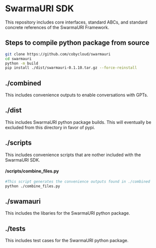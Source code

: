# SwarmaURI SDK
This repository includes core interfaces, standard ABCs, and standard concrete references of the SwarmaURI Framework.

## Steps to compile python package from source
```bash
git clone https://github.com/cobycloud/swarmauri
cd swarmauri
python -m build
pip install ./dist/swarmauri-0.1.10.tar.gz --force-reinstall
```
## ./combined
This includes convenience outputs to enable conversations with GPTs.

## ./dist
This includes SwarmaURI python package builds. This will eventually be excluded from this directory in favor of pypi.

## ./scripts
This includes convenience scripts that are nother included with the SwarmaURI SDK.
#### /scripts/combine_files.py
```bash
#This script generates the convenience outputs found in ./combined
python ./combine_files.py
```

## ./swamauri
This includes the libaries for the SwarmaURI python package.

## ./tests
This includes test cases for the SwarmaURI python  package.
